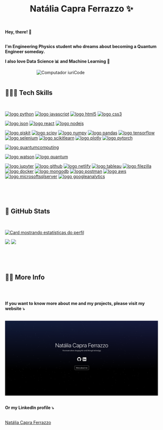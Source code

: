 <!-- visualizar README no vscode: command+K + V */ -->
<br />

<p align="center">
  <h1 align="center">Natália Capra Ferrazzo ✨</h1>
  <br/>

  <p>
  <strong> Hey, there! 👾
  <br/>
  <br/>
  </p>

  I'm Engineering Physics student who dreams about becoming a Quantum Engineer someday.
  
  I also love Data Science 📊 and Machine Learning 🤖
  </strong>
  </p>
</p>
<img src="https://raw.githubusercontent.com/MicaelliMedeiros/micaellimedeiros/master/image/computer-illustration.png" width="400px" align="right" alt="Computador iuriCode">

<br/>
<br/>

<h2 align="left"><strong> 👩🏻‍💻 Tech Skills </strong></h2>
<br/>

[![logo python](https://img.shields.io/badge/python-02569B?style=for-the-badge&logo=python&logoColor=white)](#)
[![logo javascript](https://img.shields.io/badge/JavaScript-F7DF1E?style=for-the-badge&logo=javascript&logoColor=black)](#)
[![logo html5](https://img.shields.io/badge/HTML-ed5700?style=for-the-badge&logo=html5&logoColor=white)](#)
[![logo css3](https://img.shields.io/badge/CSS-007ACC?&style=for-the-badge&logo=css3&logoColor=white)](#)

[![logo json](https://img.shields.io/badge/json-5E5C5C?style=for-the-badge&logo=json&logoColor=white)](#)
[![logo react](https://img.shields.io/badge/React-20232A?style=for-the-badge&logo=react&logoColor=61DAFB)](#)
[![logo nodejs](https://img.shields.io/badge/NODE.JS-79b204?style=for-the-badge&logo=node.js&logoColor=white)](#)

[![logo qiskit](https://img.shields.io/badge/Qiskit-491d8b?style=for-the-badge&logo=qiskit&logoColor=white)](#)
[![logo scipy](https://img.shields.io/badge/SCIPY-01509d?style=for-the-badge&logo=scipy&logoColor=white)](#)
[![logo numpy](https://img.shields.io/badge/Numpy-4ba6c9?style=for-the-badge&logo=numpy&logoColor=white)](#)
[![logo pandas](https://img.shields.io/badge/Pandas-11074f?style=for-the-badge&logo=pandas&logoColor=white)](#)
[![logo tensorflow](https://img.shields.io/badge/TensorFlow-FF6F00?style=for-the-badge&logo=tensorflow&logoColor=white)](#)
[![logo selenium](https://img.shields.io/badge/selenium-01aa01?style=for-the-badge&logo=selenium&logoColor=white)](#)
[![logo scikitlearn](https://img.shields.io/badge/scikit--learn-eb9036?style=for-the-badge&logo=scikitlearn&logoColor=white)](#)
[![logo plotly](https://img.shields.io/badge/plotly-3c4c6f?style=for-the-badge&logo=plotly&logoColor=white)](#)
[![logo pytorch](https://img.shields.io/badge/pytorch-e24829?style=for-the-badge&logo=pytorch&logoColor=white)](#)

[![logo quantumcomputing](https://img.shields.io/badge/Quantum_Computing-261a56?style=for-the-badge&logo=hyperledger&logoColor=white)](#)


[![logo watson](https://img.shields.io/badge/Watson_Studio-012b66?style=for-the-badge&logo=ibm&logoColor=white)](#)
[![logo quantum](https://img.shields.io/badge/Quantum-2907b5?style=for-the-badge&logo=ibm&logoColor=white)](#)


[![logo jupyter](https://img.shields.io/badge/Jupyter-ED8B00?style=for-the-badge&logo=jupyter&logoColor=white)](#)
[![logo github](https://img.shields.io/badge/GitHub-100000?style=for-the-badge&logo=github&logoColor=white)](#)
[![logo netlify](https://img.shields.io/badge/Netlify-25CFB9?style=for-the-badge&logo=netlify&logoColor=white)](#)
[![logo tableau](https://img.shields.io/badge/Tableau-E97627?style=for-the-badge&logo=Tableau&logoColor=white)](#)
[![logo filezilla](https://img.shields.io/badge/FileZilla-ac100d?style=for-the-badge&logo=filezilla&logoColor=white)](#)
[![logo docker](https://img.shields.io/badge/Docker-2291e6?style=for-the-badge&logo=docker&logoColor=white)](#)
[![logo mongodb](https://img.shields.io/badge/MongoDB-4EA94B?style=for-the-badge&logo=mongodb&logoColor=white)](#)
[![logo postman](https://img.shields.io/badge/Postman-f16634?style=for-the-badge&logo=postman&logoColor=white)](#)
[![logo aws](https://img.shields.io/badge/Amazon_AWS-232F3E?style=for-the-badge&logo=amazon-aws&logoColor=white)](#)
[![logo microsoftsqlserver](https://img.shields.io/badge/Microsoft_SQL_SERVER-8c000c?style=for-the-badge&logo=microsoftsqlserver&logoColor=white)](#)
[![logo googleanalytics](https://img.shields.io/badge/Google_Analytics-ED8B00?style=for-the-badge&logo=googleanalytics&logoColor=white)](#)


<br/>
<br/>
<br/>

<h2 align="left"><strong> 🧮 GitHub Stats </strong></h2>
<br/>

[![Card mostrando estatísticas do perfil](http://github-profile-summary-cards.vercel.app/api/cards/profile-details?username=nataliaferrazzo&theme=radical)](#)

![](http://github-profile-summary-cards.vercel.app/api/cards/repos-per-language?username=nataliaferrazzo&theme=radical)
![](http://github-profile-summary-cards.vercel.app/api/cards/stats?username=nataliaferrazzo&theme=radical)

<br/>
<br/>
<br/>
<h2 align="left"><strong> 👩🏻 More Info </strong></h2>
<br/>

<p align="left">
  <br/>
  <strong>If you want to know more about me and my projects, please visit my website ⤵️</strong>
  <br/>
  <br/ >
</p>

<p align="left">
  <a href="https://nferrazzo.com" alt="Gmail">
  <img src="https://raw.githubusercontent.com/nataliaferrazzo/nataliaferrazzo/main/social-image.png" align="center"/></a>
</p>  

<p align="left">
  <br/>
  <strong>Or my LinkedIn profile ⤵️</strong>
  <br/>
  <br/ >
</p>

<p>
<script src="https://platform.linkedin.com/badges/js/profile.js" async defer type="text/javascript"></script>
<div class="badge-base LI-profile-badge" data-locale="en_US" data-size="large" data-theme="dark" data-type="HORIZONTAL" data-vanity="natalia-capra-ferrazzo" data-version="v1"><a class="badge-base__link LI-simple-link" href="https://br.linkedin.com/in/natalia-capra-ferrazzo/en?trk=profile-badge">Natália Capra Ferrazzo</a></div>
</p>

